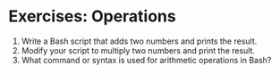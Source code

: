 # Exercises: Operations

1. Write a Bash script that adds two numbers and prints the result.
2. Modify your script to multiply two numbers and print the result.
3. What command or syntax is used for arithmetic operations in Bash?
